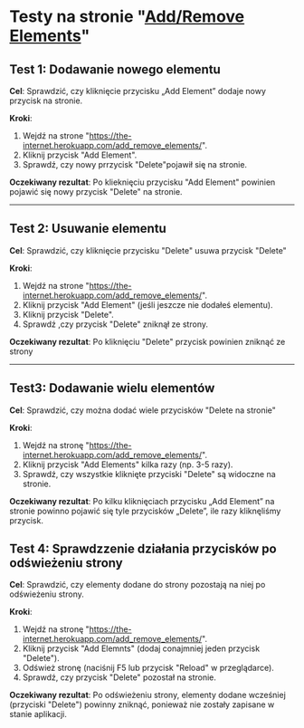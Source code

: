 # Testy na stronie "[Add/Remove Elements](https://the-internet.herokuapp.com/add_remove_elements/)"

## Test 1: Dodawanie nowego elementu
**Cel**: Sprawdzić, czy kliknięcie przycisku „Add Element” dodaje nowy przycisk na stronie.

**Kroki**:
1. Wejdź na strone "https://the-internet.herokuapp.com/add_remove_elements/".
2. Kliknij przycisk "Add Element".
3. Sprawdź, czy nowy prrzycisk "Delete"pojawił się na stronie.

**Oczekiwany rezultat**: Po klieknięciu przycisku "Add Element" powinien pojawić się nowy przycisk "Delete" na stronie.

_ _ _

## Test 2: Usuwanie elementu
**Cel**: Sprawdzić, czy kliknięcie przycisku "Delete" usuwa przycisk "Delete"

**Kroki**:
1. Wejdź na strone "https://the-internet.herokuapp.com/add_remove_elements/".
2. Kliknij przycisk "Add Element" (jeśli jeszcze nie dodałeś elementu).
3. Kliknij przycisk "Delete".
4. Sprawdź ,czy przycisk "Delete" zniknął ze strony.

**Oczekiwany rezultat**: Po kliknięciu "Delete" przycisk powinien zniknąć ze strony

_ _ _

## Test3: Dodawanie wielu elementów
**Cel**: Sprawdzić, czy można dodać wiele przycisków "Delete na stronie"

**Kroki**:
1. Wejdź na stronę "https://the-internet.herokuapp.com/add_remove_elements/".
2. Kliknij przycisk "Add Elements" kilka razy (np. 3-5 razy).
3. Sprawdź, czy wszystkie kliknięte przyciski "Delete" są widoczne na stronie.

**Oczekiwany rezultat**: Po kilku kliknięciach przycisku „Add Element” na stronie powinno pojawić się tyle przycisków „Delete”, ile razy kliknęliśmy przycisk.

## Test 4: Sprawdzzenie działania przycisków po odświeżeniu strony
**Cel**: Sprawdzić, czy elementy dodane do strony pozostają na niej po odświeżeniu strony.

**Kroki**:
1. Wejdź na stronę "https://the-internet.herokuapp.com/add_remove_elements/".
2. Kliknij przycisk "Add Elemnts" (dodaj conajmniej jeden przycisk "Delete").
3. Odśwież stronę (naciśnij F5 lub przycisk "Reload" w przeglądarce).
4. Sprawdź, czy przycisk "Delete" pozostał na stronie.

**Oczekiwany rezultat**: Po odświeżeniu strony, elementy dodane wcześniej (przyciski "Delete") powinny zniknąć, ponieważ nie zostały zapisane w stanie aplikacji.
